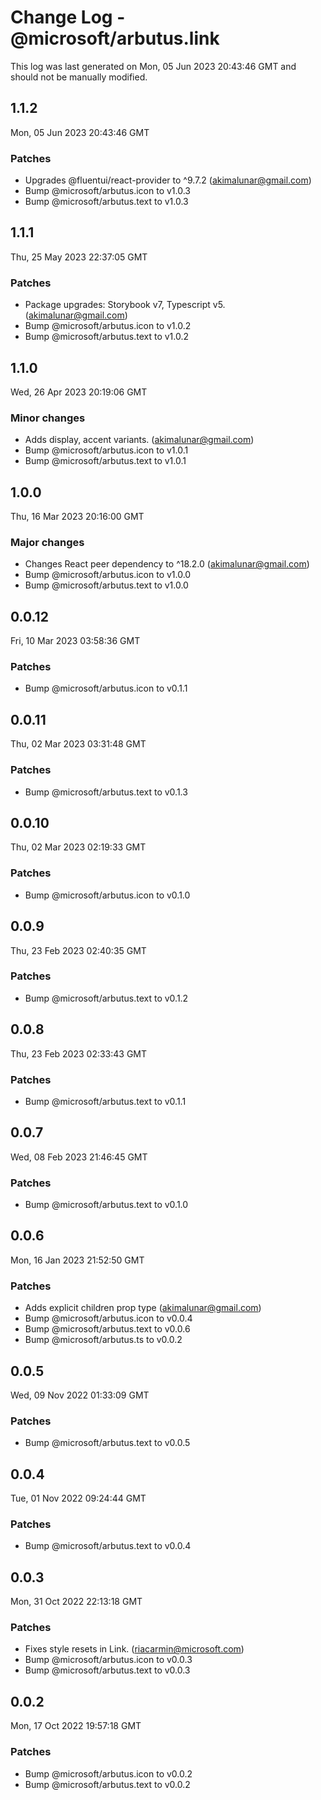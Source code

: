 # Change Log - @microsoft/arbutus.link

This log was last generated on Mon, 05 Jun 2023 20:43:46 GMT and should not be manually modified.

<!-- Start content -->

## 1.1.2

Mon, 05 Jun 2023 20:43:46 GMT

### Patches

- Upgrades @fluentui/react-provider to ^9.7.2 (akimalunar@gmail.com)
- Bump @microsoft/arbutus.icon to v1.0.3
- Bump @microsoft/arbutus.text to v1.0.3

## 1.1.1

Thu, 25 May 2023 22:37:05 GMT

### Patches

- Package upgrades: Storybook v7, Typescript v5. (akimalunar@gmail.com)
- Bump @microsoft/arbutus.icon to v1.0.2
- Bump @microsoft/arbutus.text to v1.0.2

## 1.1.0

Wed, 26 Apr 2023 20:19:06 GMT

### Minor changes

- Adds display, accent variants. (akimalunar@gmail.com)
- Bump @microsoft/arbutus.icon to v1.0.1
- Bump @microsoft/arbutus.text to v1.0.1

## 1.0.0

Thu, 16 Mar 2023 20:16:00 GMT

### Major changes

- Changes React peer dependency to ^18.2.0 (akimalunar@gmail.com)
- Bump @microsoft/arbutus.icon to v1.0.0
- Bump @microsoft/arbutus.text to v1.0.0

## 0.0.12

Fri, 10 Mar 2023 03:58:36 GMT

### Patches

- Bump @microsoft/arbutus.icon to v0.1.1

## 0.0.11

Thu, 02 Mar 2023 03:31:48 GMT

### Patches

- Bump @microsoft/arbutus.text to v0.1.3

## 0.0.10

Thu, 02 Mar 2023 02:19:33 GMT

### Patches

- Bump @microsoft/arbutus.icon to v0.1.0

## 0.0.9

Thu, 23 Feb 2023 02:40:35 GMT

### Patches

- Bump @microsoft/arbutus.text to v0.1.2

## 0.0.8

Thu, 23 Feb 2023 02:33:43 GMT

### Patches

- Bump @microsoft/arbutus.text to v0.1.1

## 0.0.7

Wed, 08 Feb 2023 21:46:45 GMT

### Patches

- Bump @microsoft/arbutus.text to v0.1.0

## 0.0.6

Mon, 16 Jan 2023 21:52:50 GMT

### Patches

- Adds explicit children prop type (akimalunar@gmail.com)
- Bump @microsoft/arbutus.icon to v0.0.4
- Bump @microsoft/arbutus.text to v0.0.6
- Bump @microsoft/arbutus.ts to v0.0.2

## 0.0.5

Wed, 09 Nov 2022 01:33:09 GMT

### Patches

- Bump @microsoft/arbutus.text to v0.0.5

## 0.0.4

Tue, 01 Nov 2022 09:24:44 GMT

### Patches

- Bump @microsoft/arbutus.text to v0.0.4

## 0.0.3

Mon, 31 Oct 2022 22:13:18 GMT

### Patches

- Fixes style resets in Link. (riacarmin@microsoft.com)
- Bump @microsoft/arbutus.icon to v0.0.3
- Bump @microsoft/arbutus.text to v0.0.3

## 0.0.2

Mon, 17 Oct 2022 19:57:18 GMT

### Patches

- Bump @microsoft/arbutus.icon to v0.0.2
- Bump @microsoft/arbutus.text to v0.0.2

